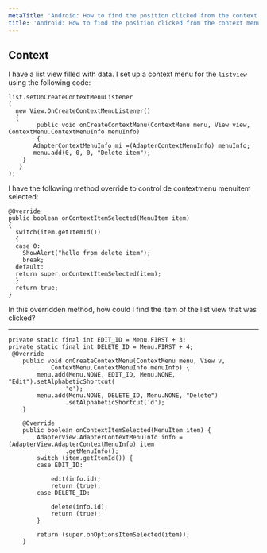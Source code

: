 ```yaml
---
metaTitle: 'Android: How to find the position clicked from the context menu'
title: 'Android: How to find the position clicked from the context menu'
---
```


## Context

I have a list view filled with data. I set up a context menu for the `listview` using the following code:



```
list.setOnCreateContextMenuListener
(
  new View.OnCreateContextMenuListener() 
  {
        public void onCreateContextMenu(ContextMenu menu, View view, ContextMenu.ContextMenuInfo menuInfo) 
        {
       AdapterContextMenuInfo mi =(AdapterContextMenuInfo) menuInfo;
       menu.add(0, 0, 0, "Delete item");                
    }
   }
);

```

I have the following method override to control de contextmenu menuitem selected:



```
@Override
public boolean onContextItemSelected(MenuItem item) 
{
  switch(item.getItemId()) 
  { 
  case 0: 
    ShowAlert("hello from delete item");
    break; 
  default: 
  return super.onContextItemSelected(item); 
  } 
  return true; 
}

```

In this overridden method, how could I find the item of the list view that was clicked?



---


```
private static final int EDIT_ID = Menu.FIRST + 3;
private static final int DELETE_ID = Menu.FIRST + 4;
 @Override
    public void onCreateContextMenu(ContextMenu menu, View v,
            ContextMenu.ContextMenuInfo menuInfo) {
        menu.add(Menu.NONE, EDIT_ID, Menu.NONE, "Edit").setAlphabeticShortcut(
                'e');
        menu.add(Menu.NONE, DELETE_ID, Menu.NONE, "Delete")
                .setAlphabeticShortcut('d');
    }

    @Override
    public boolean onContextItemSelected(MenuItem item) {
        AdapterView.AdapterContextMenuInfo info = (AdapterView.AdapterContextMenuInfo) item
                .getMenuInfo();
        switch (item.getItemId()) {
        case EDIT_ID:

            edit(info.id);
            return (true);
        case DELETE_ID:

            delete(info.id);
            return (true);
        }

        return (super.onOptionsItemSelected(item));
    }

```
